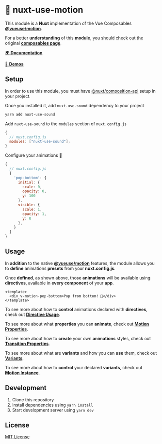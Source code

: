 # 🤹 nuxt-use-motion

This module is a **Nuxt** implementation of the Vue Composables [**@vueuse/motion**](https://github.com/Tahul/vue-use-sound).

For a better **understanding** of this **module**, you should check out the original [**composables page**](https://github.com/Tahul/vue-use-sound).

[🌍 **Documentation**](https://vue-use-motion.netlify.app)

[👀 **Demos**](https://vue-use-motion-demo.netlify.app)

## Setup

In order to use this module, you must have [@nuxt/composition-api](https://composition-api.nuxtjs.org/) setup in your project.

Once you installed it, add `nuxt-use-sound` dependency to your project

```bash
yarn add nuxt-use-sound
```

Add `nuxt-use-sound` to the `modules` section of `nuxt.config.js`

```js
{
  // nuxt.config.js
  modules: ["nuxt-use-sound"];
}
```

Configure your animations 🤹

```js
{
  // nuxt.config.js
  {
    'pop-bottom': {
      initial: {
        scale: 0,
        opacity: 0,
        y: 100
      },
      visible: {
        scale: 1,
        opacity: 1,
        y: 0
      },
    }
  }
}
```

## Usage

In **addition** to the native [**@vueuse/motion**](https://vue-use-motion.netlify.app) features, the module allows you to **define** animations **presets** from your **nuxt.config.js**.

Once **defined**, as shown above, those **animations** will be available using **directives**, available in **every component** of your **app**.

```vue
<template>
  <div v-motion-pop-bottom>Pop from bottom! 🎺</div>
</template>
```

To see more about how to **control** animations declared with **directives**, check out [**Directive Usage**](https://vue-use-motion.netlify.app/directive-usage).

To see more about what **properties** you can **animate**, check out [**Motion Properties**](https://vue-use-motion.netlify.app/motion-properties).

To see more about how to **create** your own **animations** styles, check out [**Transition Properties**](https://vue-use-motion.netlify.app/transition-properties).

To see more about what are **variants** and how you can **use** them, check out [**Variants**](https://vue-use-motion.netlify.app/variants).

To see more about how to **control** your declared **variants**, check out [**Motion Instance**](https://vue-use-motion.netlify.app/motion-instance).

## Development

1. Clone this repository
2. Install dependencies using `yarn install`
3. Start development server using `yarn dev`

## License

[MIT License](./LICENSE)
